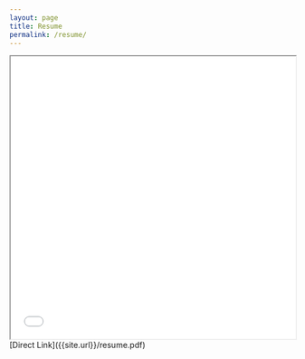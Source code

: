 ```yaml
---
layout: page
title: Resume
permalink: /resume/
---
```

<iframe src="{{site.url}}/resume.pdf" width="100%" height="500px"></iframe>  
[Direct Link]({{site.url}}/resume.pdf)